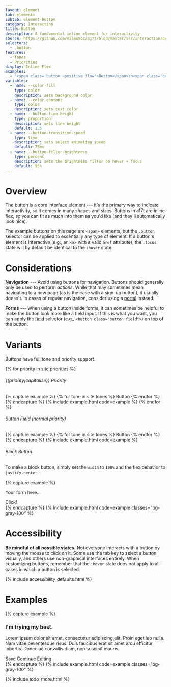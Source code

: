 ```yaml
---
layout: element
tab: elements
subtab: element-button
category: Interaction
title: Button
description: A fundamental inline element for interactivity
source: https://github.com/milesmcc/a17t/blob/master/src/interaction/button.css
selectors:
  - .button
features:
  - Tones
  - Priorities
display: Inline Flex
examples:
  - "<span class='button ~positive !low'>Button</span>\n<span class='button ~positive !normal'>Button</span>\n<span class='button ~positive !high'>Button</span>"
variables:
  - name: --color-fill
    type: color
    description: sets background color
  - name: --color-content
    type: color
    description: sets text color
  - name: --button-line-height
    type: proportion
    description: sets line height
    default: 1.5
  - name: --button-transition-speed
    type: time
    description: sets select animation speed
    default: 75ms
  - name: --button-filter-brightness
    type: percent
    description: sets the brightness filter on hover + focus
    default: 95%
---
```


# Overview

The button is a core interface element --- it's the primary way to indicate interactivity, so it comes in many shapes and sizes. Buttons in a17t are inline flex, so you can fit as much into them as you'd like (and they'll automatically look nice).

The example buttons on this page are `<span>` elements, but the `.button` selector can be applied to essentially any type of element. If a button's element is interactive (e.g., an `<a>` with a valid `href` attribute), the `:focus` state will by default be identical to the `:hover` state.

# Considerations

**Navigation** --- Avoid using buttons for navigation. Buttons should generally only be used to perform _actions_. While that may sometimes mean navigating to a new page (as is the case with a sign-up button), it usually doesn't. In cases of regular navigation, consider using a [portal](/interaction/portal) instead.

**Forms** --- When using a button inside forms, it can sometimes be helpful to make the button look more like a field input. If this is what you want, you can apply the [field](/interaction/field) selector (e.g., `<button class="button field">`) on top of the button.

# Variants

Buttons have full tone and priority support.

{% for priority in site.priorities %}
###### {{priority|capitalize}} Priority
{% capture example %}
{% for tone in site.tones %}
<span class="button ~{{tone}} !{{priority}}">Button</span>
{% endfor %}
{% endcapture %}
{% include example.html code=example %}
{% endfor %}

###### Button Field (normal priority)
{% capture example %}
{% for tone in site.tones %}
<span class="button field ~{{tone}} w-auto">Button</span> 
{% endfor %}
{% endcapture %}
{% include example.html code=example %}

###### Block Button

To make a block button, simply set the `width` to `100%` and the flex behavior to `justify-center`:

{% capture example %}
<div class="card ~neutral !low w-48 content">
  <p>Your form here...</p>
  <span class="button ~urge w-full justify-center">Click!</span>
</div>
{% endcapture %}
{% include example.html code=example classes="bg-gray-100" %}

# Accessibility

**Be mindful of all possible states.** Not everyone interacts with a button by moving the mouse to click on it. Some use the tab key to select a button visually, and others use non-graphical interfaces entirely. When customizing buttons, remember that the `:hover` state does not apply to all cases in which a button is selected.

{% include accessibility_defaults.html %}

# Examples

{% capture example %}
<div class="card ~neutral !low p-0">
  <div class="p-4 content">
    <h3>I'm trying my best.</h3>
    <p>Lorem ipsum dolor sit amet, consectetur adipiscing elit. Proin eget leo nulla. Nam vitae pellentesque risus. Duis faucibus erat sit amet arcu efficitur lobortis. Donec ac convallis diam, non suscipit mauris.</p>
  </div>
  <div class="p-4 section ~urge">
    <span class="button ~urge !high">Save</span> <span class="button ~urge !low">Continue Editing</span>
  </div>
</div>
{% endcapture %}
{% include example.html code=example classes="bg-gray-100" %}

{% include todo_more.html %}
